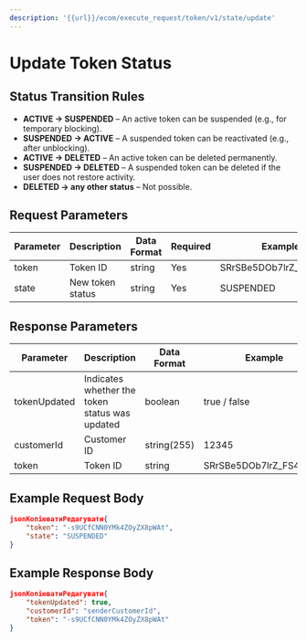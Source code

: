 ```yaml
---
description: '{{url}}/ecom/execute_request/token/v1/state/update'
---
```


# Update Token Status

## Status Transition Rules

* **ACTIVE → SUSPENDED** – An active token can be suspended (e.g., for temporary blocking).
* **SUSPENDED → ACTIVE** – A suspended token can be reactivated (e.g., after unblocking).
* **ACTIVE → DELETED** – An active token can be deleted permanently.
* **SUSPENDED → DELETED** – A suspended token can be deleted if the user does not restore activity.
* **DELETED → any other status** – Not possible.

## Request Parameters

| Parameter | Description      | Data Format | Required | Example                   |
| --------- | ---------------- | ----------- | -------- | ------------------------- |
| token     | Token ID         | string      | Yes      | SRrSBe5DOb7lrZ\_FS46fihty |
| state     | New token status | string      | Yes      | SUSPENDED                 |

## Response Parameters

| Parameter    | Description                                    | Data Format | Example                   |
| ------------ | ---------------------------------------------- | ----------- | ------------------------- |
| tokenUpdated | Indicates whether the token status was updated | boolean     | true / false              |
| customerId   | Customer ID                                    | string(255) | 12345                     |
| token        | Token ID                                       | string      | SRrSBe5DOb7lrZ\_FS46fihty |

## Example Request Body

```json
jsonКопіюватиРедагувати{
    "token": "-s9UCfCNN0YMk4ZOyZX8pWAt",
    "state": "SUSPENDED"
}
```

## Example Response Body

```json
jsonКопіюватиРедагувати{
    "tokenUpdated": true,
    "customerId": "senderCustomerId",
    "token": "-s9UCfCNN0YMk4ZOyZX8pWAt"
}
```

